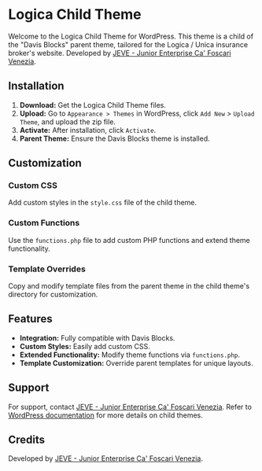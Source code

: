 # Logica Child Theme

Welcome to the Logica Child Theme for WordPress. This theme is a child of the "Davis Blocks" parent theme, tailored for the Logica / Unica insurance broker's website. Developed by [JEVE - Junior Enterprise Ca' Foscari Venezia](https://jeve.it).

## Installation

1. **Download:** Get the Logica Child Theme files.
2. **Upload:** Go to `Appearance > Themes` in WordPress, click `Add New` > `Upload Theme`, and upload the zip file.
3. **Activate:** After installation, click `Activate`.
4. **Parent Theme:** Ensure the Davis Blocks theme is installed.

## Customization

### Custom CSS

Add custom styles in the `style.css` file of the child theme.

### Custom Functions

Use the `functions.php` file to add custom PHP functions and extend theme functionality.

### Template Overrides

Copy and modify template files from the parent theme in the child theme's directory for customization.

## Features

- **Integration:** Fully compatible with Davis Blocks.
- **Custom Styles:** Easily add custom CSS.
- **Extended Functionality:** Modify theme functions via `functions.php`.
- **Template Customization:** Override parent templates for unique layouts.

## Support

For support, contact [JEVE - Junior Enterprise Ca' Foscari Venezia](https://jeve.it). Refer to [WordPress documentation](https://wordpress.org/support/) for more details on child themes.

## Credits

Developed by [JEVE - Junior Enterprise Ca' Foscari Venezia](https://jeve.it).
